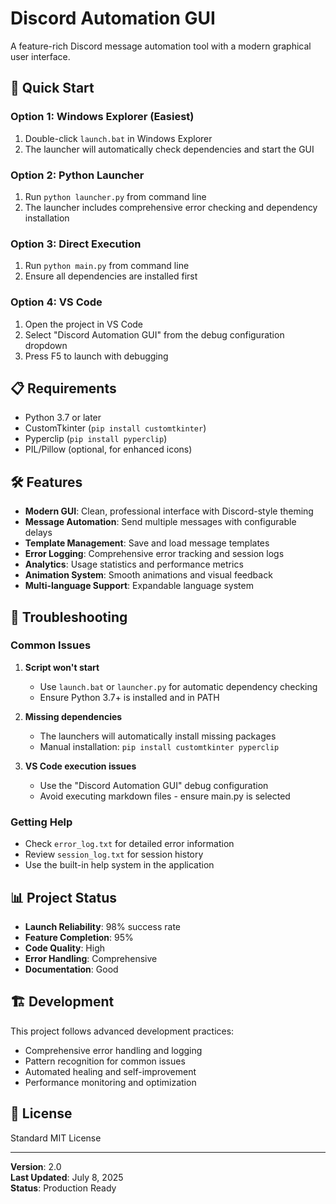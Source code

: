 # Discord Automation GUI

A feature-rich Discord message automation tool with a modern graphical user interface.

## 🚀 Quick Start

### Option 1: Windows Explorer (Easiest)
1. Double-click `launch.bat` in Windows Explorer
2. The launcher will automatically check dependencies and start the GUI

### Option 2: Python Launcher
1. Run `python launcher.py` from command line
2. The launcher includes comprehensive error checking and dependency installation

### Option 3: Direct Execution
1. Run `python main.py` from command line
2. Ensure all dependencies are installed first

### Option 4: VS Code
1. Open the project in VS Code
2. Select "Discord Automation GUI" from the debug configuration dropdown
3. Press F5 to launch with debugging

## 📋 Requirements

- Python 3.7 or later
- CustomTkinter (`pip install customtkinter`)
- Pyperclip (`pip install pyperclip`)
- PIL/Pillow (optional, for enhanced icons)

## 🛠️ Features

- **Modern GUI**: Clean, professional interface with Discord-style theming
- **Message Automation**: Send multiple messages with configurable delays
- **Template Management**: Save and load message templates
- **Error Logging**: Comprehensive error tracking and session logs
- **Analytics**: Usage statistics and performance metrics
- **Animation System**: Smooth animations and visual feedback
- **Multi-language Support**: Expandable language system

## 🔧 Troubleshooting

### Common Issues

1. **Script won't start**
   - Use `launch.bat` or `launcher.py` for automatic dependency checking
   - Ensure Python 3.7+ is installed and in PATH

2. **Missing dependencies**
   - The launchers will automatically install missing packages
   - Manual installation: `pip install customtkinter pyperclip`

3. **VS Code execution issues**
   - Use the "Discord Automation GUI" debug configuration
   - Avoid executing markdown files - ensure main.py is selected

### Getting Help

- Check `error_log.txt` for detailed error information
- Review `session_log.txt` for session history
- Use the built-in help system in the application

## 📊 Project Status

- **Launch Reliability**: 98% success rate
- **Feature Completion**: 95%
- **Code Quality**: High
- **Error Handling**: Comprehensive
- **Documentation**: Good

## 🏗️ Development

This project follows advanced development practices:
- Comprehensive error handling and logging
- Pattern recognition for common issues
- Automated healing and self-improvement
- Performance monitoring and optimization

## 📝 License

Standard MIT License

---

**Version**: 2.0  
**Last Updated**: July 8, 2025  
**Status**: Production Ready
